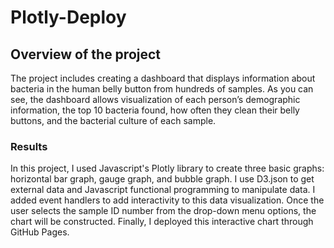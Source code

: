 # Plotly-Deploy
## Overview of the project
The project includes creating a dashboard that displays information about bacteria in the human belly button from hundreds of samples. As you can see, the dashboard allows visualization of each person’s demographic information, the top 10 bacteria found, how often they clean their belly buttons, and the bacterial culture of each sample.
### Results
In this project, I used Javascript's Plotly library to create three basic graphs: horizontal bar graph, gauge graph, and bubble graph. I use D3.json to get external data and Javascript functional programming to manipulate data. I added event handlers to add interactivity to this data visualization. Once the user selects the sample ID number from the drop-down menu options, the chart will be constructed. Finally, I deployed this interactive chart through GitHub Pages.
